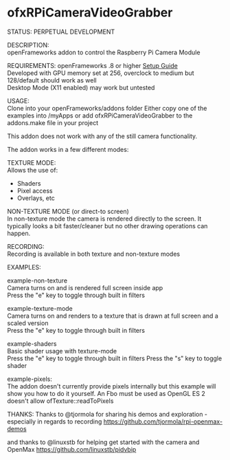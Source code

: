 ofxRPiCameraVideoGrabber
========================

STATUS: PERPETUAL DEVELOPMENT

DESCRIPTION:   
openFrameworks addon to control the Raspberry Pi Camera Module

REQUIREMENTS:
openFrameworks .8 or higher [Setup Guide](http://openframeworks.cc/setup/raspberrypi/)   
Developed with GPU memory set at 256, overclock to medium but 128/default should work as well   
Desktop Mode (X11 enabled) may work but untested

USAGE:   
Clone into your openFrameworks/addons folder
Either copy one of the examples into /myApps or add ofxRPiCameraVideoGrabber to the addons.make file in your project

This addon does not work with any of the still camera functionality.

The addon works in a few different modes:

TEXTURE MODE:   
Allows the use of:
 - Shaders
 - Pixel access
 - Overlays, etc
 
 
NON-TEXTURE MODE (or direct-to screen)   
In non-texture mode the camera is rendered directly to the screen. It typically looks a bit faster/cleaner but no other drawing operations can happen.


RECORDING:   
Recording is available in both texture and non-texture modes


EXAMPLES:   

example-non-texture   
Camera turns on and is rendered full screen inside app   
Press the "e" key to toggle through built in filters


example-texture-mode  
Camera turns on and renders to a texture that is drawn at full screen and a scaled version   
Press the "e" key to toggle through built in filters   


example-shaders   
Basic shader usage with texture-mode  
Press the "e" key to toggle through built in filters 
Press the "s" key to toggle shader   

example-pixels:   
The addon doesn't currently provide pixels internally but this example will show you how to do it yourself. 
An Fbo must be used as OpenGL ES 2 doesn't allow ofTexture::readToPixels 


THANKS:
Thanks to @tjormola for sharing his demos and exploration - especially in regards to recording
https://github.com/tjormola/rpi-openmax-demos

and thanks to @linuxstb for helping get started with the camera and OpenMax
https://github.com/linuxstb/pidvbip



 





 
